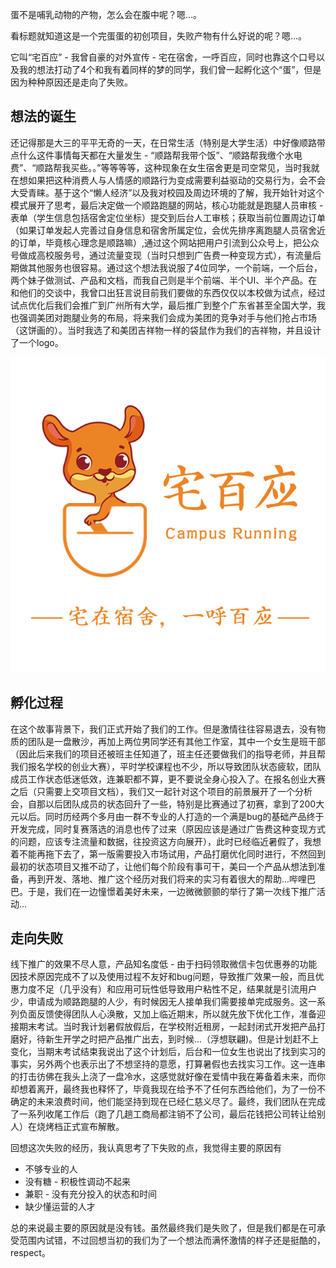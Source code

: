 蛋不是哺乳动物的产物，怎么会在腹中呢？嗯...。

看标题就知道这是一个完蛋蛋的初创项目，失败产物有什么好说的呢？嗯...。

它叫“宅百应” - 我曾自豪的对外宣传 - 宅在宿舍，一呼百应，同时也靠这个口号以及我的想法打动了4个和我有着同样的梦的同学，我们曾一起孵化这个“蛋”，但是因为种种原因还是走向了失败。

## 想法的诞生

还记得那是大三的平平无奇的一天，在日常生活（特别是大学生活）中好像顺路带点什么这件事情每天都在大量发生 - “顺路帮我带个饭”、“顺路帮我缴个水电费”、“顺路帮我买些。。”等等等等，这种现象在女生宿舍更是司空常见，当时我就在想如果把这种消费人与人情感的顺路行为变成需要利益驱动的交易行为，会不会大受青睐。基于这个“懒人经济”以及我对校园及周边环境的了解，我开始针对这个模式展开了思考，最后决定做一个顺路跑腿的网站，核心功能就是跑腿人员审核 - 表单（学生信息包括宿舍定位坐标）提交到后台人工审核；获取当前位置周边订单（如果订单发起人完善过自身信息和宿舍所属定位，会优先排序离跑腿人员宿舍近的订单，毕竟核心理念是顺路嘛）,通过这个网站把用户引流到公众号上，把公众号做成高校服务号，通过流量变现（当时只想到广告费一种变现方式），有流量后期做其他服务也很容易。通过这个想法我说服了4位同学，一个前端，一个后台，两个妹子做测试、产品和文档，而我自己则是半个前端、半个UI、半个产品。在和他们的交谈中，我曾口出狂言说目前我们要做的东西仅仅以本校做为试点，经过试点优化后我们会推广到广州所有大学，最后推广到整个广东省甚至全国大学，我也强调美团对跑腿业务的布局，将来我们会成为美团的竞争对手与他们抢占市场（这饼画的）。当时我选了和美团吉祥物一样的袋鼠作为我们的吉祥物，并且设计了一个logo。

![logo](./image/logo.jpg) 

## 孵化过程
在这个故事背景下，我们正式开始了我们的工作。但是激情往往容易退去，没有物质的团队是一盘散沙，再加上两位男同学还有其他工作室，其中一个女生是班干部（因此后来我们的项目还被班主任知道了，班主任还要做我们的指导老师，并且帮我们报名学校的创业大赛），平时学校课程也不少，所以导致团队状态疲软，团队成员工作状态低迷低效，连兼职都不算，更不要说全身心投入了。在报名创业大赛之后（只需要上交项目文档），我们又一起针对这个项目的前景展开了一个分析会，自那以后团队成员的状态回升了一些，特别是比赛通过了初赛，拿到了200大元以后。同时历经两个多月由一群不专业的人打造的一个满是bug的基础产品终于开发完成，同时复赛落选的消息也传了过来（原因应该是通过广告费这种变现方式的问题，应该专注流量和数据，往投资这方向展开），此时已经临近暑假了，我想着不能再拖下去了，第一版需要投入市场试用，产品打磨优化同时进行，不然回到最初的状态项目又推不动了，让他们每个阶段有事可干，美曰一个产品从想法到准备，再到开发、落地、推广这个经历对我们将来的实习有着很大的帮助...哔哩巴巴。于是，我们在一边憧憬着美好未来，一边微微颤颤的举行了第一次线下推广活动...

## 走向失败
线下推广的效果不尽人意，产品知名度低 - 由于扫码领取微信卡包优惠券的功能因技术原因完成不了以及使用过程不友好和bug问题，导致推广效果一般，而且优惠力度不足（几乎没有）和应用可玩性低导致用户粘性不足，结果就是引流用户少，申请成为顺路跑腿的人少，有时候因无人接单我们需要接单完成服务。这一系列负面反馈使得团队人心涣散，又加上临近期末，所以就先放下优化工作，准备迎接期末考试。当时我计划暑假放假后，在学校附近租房，一起封闭式开发把产品打磨好，待新生开学之时把产品推广出去，到时候...（浮想联翩)。但是计划赶不上变化，当期末考试结束我说出了这个计划后，后台和一位女生也说出了找到实习的事实，另外两个也表示出了不想坚持的意愿，打算暑假也去找实习工作。这一连串的打击彷佛在我头上浇了一盘冷水，这感觉就好像在爱情中我在筹备着未来，而你却想着离开，最终我也释怀了，毕竟我现在给予不了任何东西给他们，为了一份不确定的未来浪费时间，他们能坚持到现在已经仁慈义尽了。最终，我们团队在完成了一系列收尾工作后（跑了几趟工商局都注销不了公司，最后花钱把公司转让给别人）在烧烤档正式宣布解散。

回想这次失败的经历，我认真思考了下失败的点，我觉得主要的原因有
* 不够专业的人
* 没有糖 - 积极性调动不起来
* 兼职 - 没有充分投入的状态和时间
* 缺少懂运营的人才
  
总的来说最主要的原因就是没有钱。虽然最终我们是失败了，但是我们都是在可承受范围内试错，不过回想当初的我们为了一个想法而满怀激情的样子还是挺酷的，respect。

